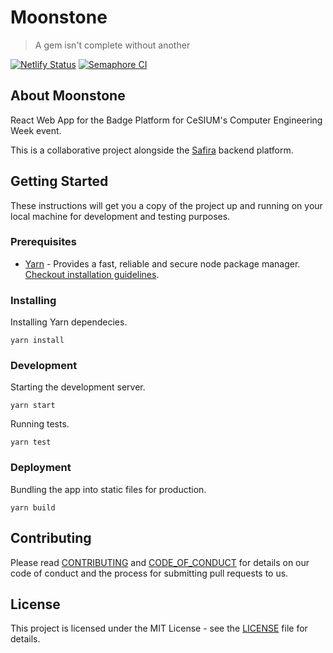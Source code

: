 [netlify]: https://app.netlify.com/sites/sei-moonstone/deploys
[semaphoreci]: https://semaphoreci.com/cesiuminho/moonstone

# Moonstone

> A gem isn't complete without another

[![Netlify Status](https://api.netlify.com/api/v1/badges/943f4cac-75a3-4e85-856b-31603364a8a1/deploy-status)][netlify]
[![Semaphore CI](https://semaphoreci.com/api/v1/cesiuminho/moonstone/branches/master/badge.svg)][semaphoreci]

## About Moonstone

React Web App for the Badge Platform for CeSIUM's Computer Engineering Week
event.

This is a collaborative project alongside the
[Safira](https://github.com/cesium/safira) backend platform.

## Getting Started

These instructions will get you a copy of the project up and running on your
local machine for development and testing purposes.

### Prerequisites

- [Yarn](https://yarnpkg.com/lang/en/) - Provides a fast, reliable and secure node package manager.
  [Checkout installation guidelines](https://yarnpkg.com/lang/en/docs/install).

### Installing

Installing Yarn dependecies.

```shell
yarn install
```

### Development

Starting the development server.

```shell
yarn start
```

Running tests.

```shell
yarn test
```

### Deployment

Bundling the app into static files for production.

```shell
yarn build
```

## Contributing

Please read [CONTRIBUTING](CONTRIBUTING.md) and [CODE_OF_CONDUCT](CODE_OF_CONDUCT.md) for details on our code of conduct and the process for submitting pull requests to us.

## License

This project is licensed under the MIT License - see the [LICENSE](LICENSE.txt) file for details.
